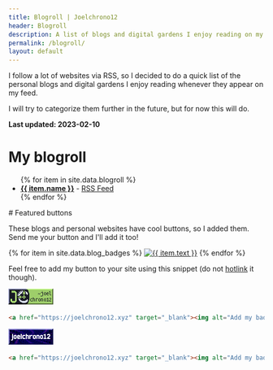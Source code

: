 ```yaml
---
title: Blogroll | Joelchrono12
header: Blogroll
description: A list of blogs and digital gardens I enjoy reading on my free time.
permalink: /blogroll/
layout: default
---
```


<div class="wrapper" markdown="1">
I follow a lot of websites via RSS, so I decided to do a quick list of the personal blogs and digital gardens I enjoy reading whenever they appear on my feed.

I will try to categorize them further in the future, but for now this will do.

__Last updated: 2023-02-10__
</div>

# My blogroll
<div class="wrapper" markdown="1">

<ul>
{% for item in site.data.blogroll %}
<!--<li><a href="{{ item.url }}">{{ item.name }}</a> - [<a href="{{ item.rss }}">RSS feed</a>]</li>-->
<li><a href="{{item.link}}"><b>{{ item.name }}</b></a> - <a class="post-date" href="{{ item.rss }}">RSS Feed</a></li>
{% endfor %}
</ul>
</div>
# Featured buttons

<div class="wrapper" markdown="1">

These blogs and personal websites have cool buttons, so I added them. Send me your button and I'll add it too!

<div>
{% for item in site.data.blog_badges %}
<a href="{{ item.url }}" target="_blank"><img src="{{ item.src }}" class="badge" alt="{{ item.text }}"></a>
{% endfor %}
</div>

Feel free to add my button to your site using this snippet (do not [hotlink](https://simple.wikipedia.org/wiki/Hotlinking) it though).

<a href="https://joelchrono12.xyz" target="_blank"><img class= "badge" alt="Add my badge to your website! I'll add yours back!" src="/assets/img/badges/joelchrono12.gif" /></a>
```html
<a href="https://joelchrono12.xyz" target="_blank"><img alt="Add my badge to your website! I'll add yours back!" src="/assets/img/badges/joelchrono12.gif" /></a>
```
<a href="https://joelchrono12.xyz" target="_blank"><img src="/assets/img/badges/joelchrono12_2.gif" class="badge" alt="Add my badge to your website! I'll add yours back!" /></a>
```html
<a href="https://joelchrono12.xyz" target="_blank"><img alt="Add my badge to your website! I'll add yours back!" src="/assets/img/badges/joelchrono12_2.gif"/></a>
```
</div>

